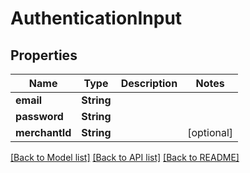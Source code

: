 # AuthenticationInput

## Properties
Name | Type | Description | Notes
------------ | ------------- | ------------- | -------------
**email** | **String** |  | 
**password** | **String** |  | 
**merchantId** | **String** |  | [optional] 

[[Back to Model list]](../README.md#documentation-for-models) [[Back to API list]](../README.md#documentation-for-api-endpoints) [[Back to README]](../README.md)


